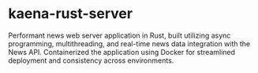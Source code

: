 # kaena-rust-server

Performant news web server application in Rust, built utilizing async programming, multithreading, and real-time news data integration with the News API. Containerized the application using Docker for streamlined deployment and consistency across environments.
